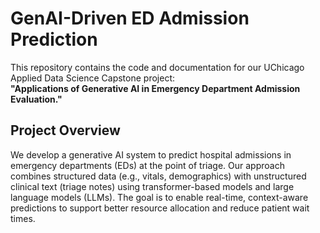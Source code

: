# GenAI-Driven ED Admission Prediction

This repository contains the code and documentation for our UChicago Applied Data Science Capstone project:  
**"Applications of Generative AI in Emergency Department Admission Evaluation."**

## Project Overview

We develop a generative AI system to predict hospital admissions in emergency departments (EDs) at the point of triage. Our approach combines structured data (e.g., vitals, demographics) with unstructured clinical text (triage notes) using transformer-based models and large language models (LLMs). The goal is to enable real-time, context-aware predictions to support better resource allocation and reduce patient wait times.
